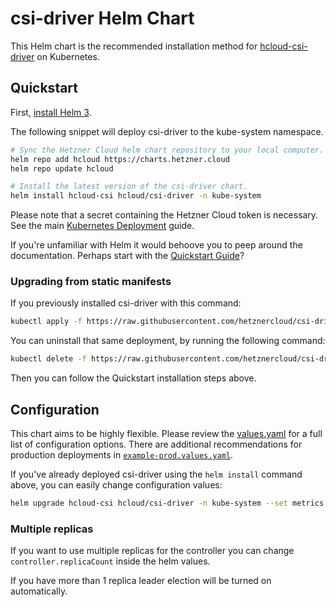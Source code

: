 # csi-driver Helm Chart

This Helm chart is the recommended installation method for [hcloud-csi-driver](https://github.com/hetznercloud/csi-driver) on Kubernetes.

## Quickstart

First, [install Helm 3](https://helm.sh/docs/intro/install/).

The following snippet will deploy csi-driver to the kube-system namespace.

```sh
# Sync the Hetzner Cloud helm chart repository to your local computer.
helm repo add hcloud https://charts.hetzner.cloud
helm repo update hcloud

# Install the latest version of the csi-driver chart.
helm install hcloud-csi hcloud/csi-driver -n kube-system
```

Please note that a secret containing the Hetzner Cloud token is necessary. See the main [Kubernetes Deployment](../docs/kubernetes/README.md) guide.

If you're unfamiliar with Helm it would behoove you to peep around the documentation. Perhaps start with the [Quickstart Guide](https://helm.sh/docs/intro/quickstart/)?

### Upgrading from static manifests

If you previously installed csi-driver with this command:

```sh
kubectl apply -f https://raw.githubusercontent.com/hetznercloud/csi-driver/v2.5.1/deploy/kubernetes/hcloud-csi.yml
```

You can uninstall that same deployment, by running the following command:

```sh
kubectl delete -f https://raw.githubusercontent.com/hetznercloud/csi-driver/v2.5.1/deploy/kubernetes/hcloud-csi.yml
```

Then you can follow the Quickstart installation steps above.

## Configuration

This chart aims to be highly flexible. Please review the [values.yaml](./values.yaml) for a full list of configuration options.
There are additional recommendations for production deployments in [`example-prod.values.yaml`](./example-prod.values.yaml).


If you've already deployed csi-driver using the `helm install` command above, you can easily change configuration values:

```sh
helm upgrade hcloud-csi hcloud/csi-driver -n kube-system --set metrics.serviceMonitor.enabled=true
```

### Multiple replicas

If you want to use multiple replicas for the controller you can change `controller.replicaCount` inside the helm values.

If you have more than 1 replica leader election will be turned on automatically.
